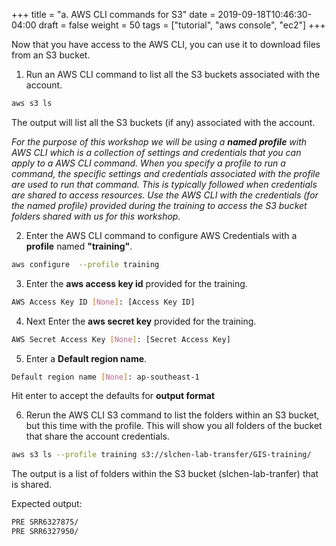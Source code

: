 +++
title = "a. AWS CLI commands for S3"
date = 2019-09-18T10:46:30-04:00
draft = false
weight = 50
tags = ["tutorial", "aws console", "ec2"]
+++

Now that you have access to the AWS CLI, you can use it to download files from an S3 bucket.    

1.	Run an AWS CLI command to list all the S3 buckets associated with the account.

```bash
aws s3 ls
```

The output will list all the S3 buckets (if any) associated with the account.

_For the purpose of this workshop we will be using a **named profile** with AWS CLI which is a collection of settings and credentials that you can apply to a AWS CLI command. When you specify a profile to run a command, the specific settings and credentials associated with the profile are used to run that command. This is typically followed when credentials are shared to access resources. Use the AWS CLI with the credentials (for the named profile) provided during the training to access the S3 bucket folders shared with us for this workshop._    

2.	Enter the AWS CLI command to configure AWS Credentials with a **profile** named **"training"**.

```bash
aws configure  --profile training
```

3.	Enter the **aws access key id** provided for the training.

```bash
AWS Access Key ID [None]: [Access Key ID]
```

4.	Next Enter the **aws secret key** provided for the training.

```bash
AWS Secret Access Key [None]: [Secret Access Key]

```

5.	Enter a **Default region name**.

```bash
Default region name [None]: ap-southeast-1
```

Hit enter to accept the defaults for **output format**


6. Rerun the AWS CLI S3 command to list the folders within an S3 bucket, but this time with the profile. This will show you all folders of the bucket that share the account credentials.

```bash
aws s3 ls --profile training s3://slchen-lab-transfer/GIS-training/
```

The output is a list of folders within the S3 bucket (slchen-lab-tranfer) that is shared.


Expected output:
```bash
PRE SRR6327875/
PRE SRR6327950/
```
